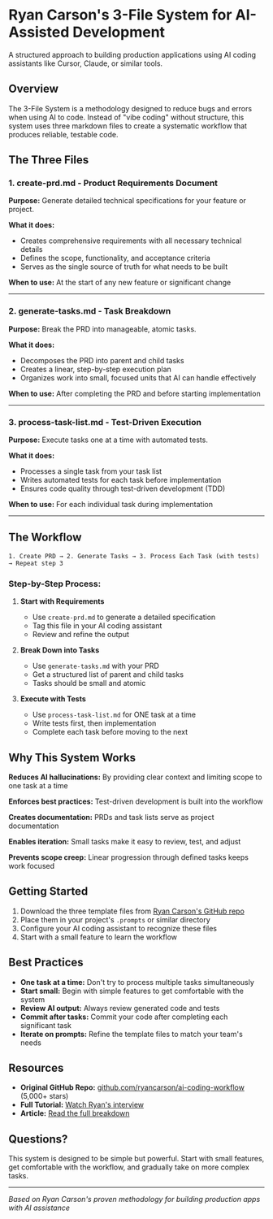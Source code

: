 # Ryan Carson's 3-File System for AI-Assisted Development

A structured approach to building production applications using AI coding assistants like Cursor, Claude, or similar tools.

## Overview

The 3-File System is a methodology designed to reduce bugs and errors when using AI to code. Instead of "vibe coding" without structure, this system uses three markdown files to create a systematic workflow that produces reliable, testable code.

## The Three Files

### 1. **create-prd.md** - Product Requirements Document
**Purpose:** Generate detailed technical specifications for your feature or project.

**What it does:**
- Creates comprehensive requirements with all necessary technical details
- Defines the scope, functionality, and acceptance criteria
- Serves as the single source of truth for what needs to be built

**When to use:** At the start of any new feature or significant change

---

### 2. **generate-tasks.md** - Task Breakdown
**Purpose:** Break the PRD into manageable, atomic tasks.

**What it does:**
- Decomposes the PRD into parent and child tasks
- Creates a linear, step-by-step execution plan
- Organizes work into small, focused units that AI can handle effectively

**When to use:** After completing the PRD and before starting implementation

---

### 3. **process-task-list.md** - Test-Driven Execution
**Purpose:** Execute tasks one at a time with automated tests.

**What it does:**
- Processes a single task from your task list
- Writes automated tests for each task before implementation
- Ensures code quality through test-driven development (TDD)

**When to use:** For each individual task during implementation

---

## The Workflow

```
1. Create PRD → 2. Generate Tasks → 3. Process Each Task (with tests) → Repeat step 3
```

### Step-by-Step Process:

1. **Start with Requirements**
   - Use `create-prd.md` to generate a detailed specification
   - Tag this file in your AI coding assistant
   - Review and refine the output

2. **Break Down into Tasks**
   - Use `generate-tasks.md` with your PRD
   - Get a structured list of parent and child tasks
   - Tasks should be small and atomic

3. **Execute with Tests**
   - Use `process-task-list.md` for ONE task at a time
   - Write tests first, then implementation
   - Complete each task before moving to the next

## Why This System Works

**Reduces AI hallucinations:** By providing clear context and limiting scope to one task at a time

**Enforces best practices:** Test-driven development is built into the workflow

**Creates documentation:** PRDs and task lists serve as project documentation

**Enables iteration:** Small tasks make it easy to review, test, and adjust

**Prevents scope creep:** Linear progression through defined tasks keeps work focused

## Getting Started

1. Download the three template files from [Ryan Carson's GitHub repo](https://github.com/ryancarson/ai-coding-workflow)
2. Place them in your project's `.prompts` or similar directory
3. Configure your AI coding assistant to recognize these files
4. Start with a small feature to learn the workflow

## Best Practices

- **One task at a time:** Don't try to process multiple tasks simultaneously
- **Start small:** Begin with simple features to get comfortable with the system
- **Review AI output:** Always review generated code and tests
- **Commit after tasks:** Commit your code after completing each significant task
- **Iterate on prompts:** Refine the template files to match your team's needs

## Resources

- **Original GitHub Repo:** [github.com/ryancarson/ai-coding-workflow](https://github.com/ryancarson/ai-coding-workflow) (5,000+ stars)
- **Full Tutorial:** [Watch Ryan's interview](https://youtu.be/C5USs51zYu8)
- **Article:** [Read the full breakdown](https://creatoreconomy.so/p/full-tutorial-a-proven-3-file-system-to-vibe-code-production-apps-ryan)

## Questions?

This system is designed to be simple but powerful. Start with small features, get comfortable with the workflow, and gradually take on more complex tasks.

---

*Based on Ryan Carson's proven methodology for building production apps with AI assistance*